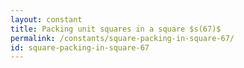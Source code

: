 ```yaml
---
layout: constant
title: Packing unit squares in a square $s(67)$
permalink: /constants/square-packing-in-square-67/
id: square-packing-in-square-67
---
```

